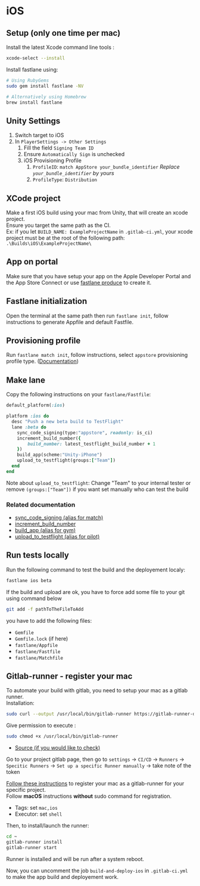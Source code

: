 # iOS

## Setup (only one time per mac)

Install the latest Xcode command line tools :

```bash
xcode-select --install
```

Install fastlane using:

```bash
# Using RubyGems
sudo gem install fastlane -NV

# Alternatively using Homebrew
brew install fastlane
```

## Unity Settings

1. Switch target to iOS
1. In `PlayerSettings -> Other Settings`
   1. Fill the field `Signing Team ID`
   1. Ensure `Automatically Sign` is unchecked
   1. iOS Provisioning Profile
      1. `ProfileID`: `match AppStore your_bundle_identifier` _Replace `your_bundle_identifier` by yours_
      1. `ProfileType`: `Distribution`

## XCode project

Make a first iOS build using your mac from Unity, that will create an xcode project.  
Ensure you target the same path as the CI.  
Ex: if you let `BUILD_NAME: ExampleProjectName` in `.gitlab-ci.yml`, your xcode project must be at the root of the following path: `.\Builds\iOS\ExampleProjectName\`

## App on portal

Make sure that you have setup your app on the Apple Developer Portal and the App Store Connect or use [fastlane produce](https://docs.fastlane.tools/actions/produce/) to create it.

## Fastlane initialization

Open the terminal at the same path then run `fastlane init`, follow instructions to generate Appfile and default Fastfile.

## Provisioning profile

Run `fastlane match init`, follow instructions, select `appstore` provisioning profile type. ([Documentation](https://docs.fastlane.tools/actions/match/))

## Make lane

Copy the following instructions on your `fastlane/Fastfile`:

```ruby
default_platform(:ios)

platform :ios do
  desc "Push a new beta build to TestFlight"
  lane :beta do
    sync_code_signing(type:"appstore", readonly: is_ci)
    increment_build_number({
        build_number: latest_testflight_build_number + 1
    })
    build_app(scheme:"Unity-iPhone")
    upload_to_testflight(groups:["Team"])
  end
end
```

Note about `upload_to_testflight`: Change "Team" to your internal tester or remove `(groups:["Team"])` if you want set manually who can test the build

### Related documentation

- [sync_code_signing (alias for match)](https://docs.fastlane.tools/actions/sync_code_signing/)
- [increment_build_number](https://docs.fastlane.tools/actions/increment_build_number/)
- [build_app (alias for gym)](https://docs.fastlane.tools/actions/build_app/)
- [upload_to_testflight (alias for pilot)](https://docs.fastlane.tools/actions/testflight/)

## Run tests locally

Run the following command to test the build and the deployement localy:

```bash
fastlane ios beta
```

If the build and upload are ok, you have to force add some file to your git using command below

```bash
git add -f pathToTheFileToAdd
```

you have to add the following files:

- `Gemfile`
- `Gemfile.lock` (if here)
- `fastlane/Appfile`
- `fastlane/Fastfile`
- `fastlane/Matchfile`

## Gitlab-runner - register your mac

To automate your build with gitlab, you need to setup your mac as a gitlab runner.  
Installation:

```bash
sudo curl --output /usr/local/bin/gitlab-runner https://gitlab-runner-downloads.s3.amazonaws.com/latest/binaries/gitlab-runner-darwin-amd64
```

Give permission to execute :

```bash
sudo chmod +x /usr/local/bin/gitlab-runner
```

- [Source (if you would like to check)](https://docs.gitlab.com/runner/install/osx.html)

Go to your project gitlab page, then go to `settings` -> `CI/CD` -> `Runners` -> `Specitic Runners` -> `Set up a specific Runner manually` -> take note of the token

[Follow these instructions](https://docs.gitlab.com/runner/register/index.html) to register your mac as a gitlab-runner for your specific project.  
Follow **macOS** instructions **without** sudo command for registration.

- Tags: set `mac,ios`
- Executor: set `shell`

Then, to install/launch the runner:

```bash
cd ~
gitlab-runner install
gitlab-runner start
```

Runner is installed and will be run after a system reboot.

Now, you can uncomment the job `build-and-deploy-ios` in `.gitlab-ci.yml` to make the app build and deployement work.
